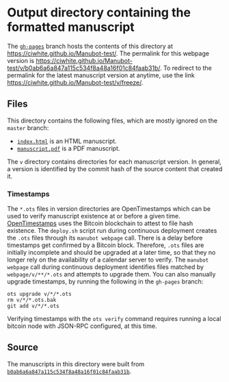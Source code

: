 # Output directory containing the formatted manuscript

The [`gh-pages`](https://github.com/ciwhite/Manubot-test/tree/gh-pages) branch hosts the contents of this directory at <https://ciwhite.github.io/Manubot-test/>.
The permalink for this webpage version is <https://ciwhite.github.io/Manubot-test/v/b0ab6a6a847a115c534f8a48a16f01c84faab31b/>.
To redirect to the permalink for the latest manuscript version at anytime, use the link <https://ciwhite.github.io/Manubot-test/v/freeze/>.

## Files

This directory contains the following files, which are mostly ignored on the `master` branch:

+ [`index.html`](index.html) is an HTML manuscript.
+ [`manuscript.pdf`](manuscript.pdf) is a PDF manuscript.

The `v` directory contains directories for each manuscript version.
In general, a version is identified by the commit hash of the source content that created it.

### Timestamps

The `*.ots` files in version directories are OpenTimestamps which can be used to verify manuscript existence at or before a given time.
[OpenTimestamps](https://opentimestamps.org/) uses the Bitcoin blockchain to attest to file hash existence.
The `deploy.sh` script run during continuous deployment creates the `.ots` files through its `manubot webpage` call.
There is a delay before timestamps get confirmed by a Bitcoin block.
Therefore, `.ots` files are initially incomplete and should be upgraded at a later time, so that they no longer rely on the availability of a calendar server to verify.
The `manubot webpage` call during continuous deployment identifies files matched by `webpage/v/**/*.ots` and attempts to upgrade them.
You can also manually upgrade timestamps, by running the following in the `gh-pages` branch:

```shell
ots upgrade v/*/*.ots
rm v/*/*.ots.bak
git add v/*/*.ots
```

Verifying timestamps with the `ots verify` command requires running a local bitcoin node with JSON-RPC configured, at this time.

## Source

The manuscripts in this directory were built from
[`b0ab6a6a847a115c534f8a48a16f01c84faab31b`](https://github.com/ciwhite/Manubot-test/commit/b0ab6a6a847a115c534f8a48a16f01c84faab31b).
